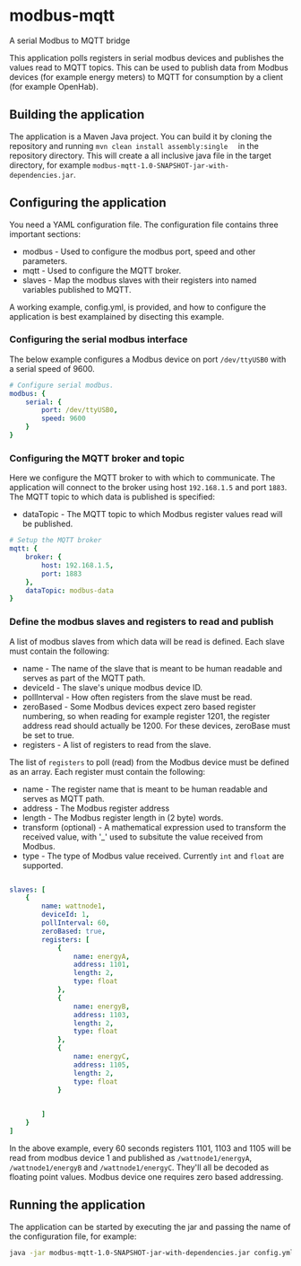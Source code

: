 # modbus-mqtt
A serial Modbus to MQTT bridge

This application polls registers in serial modbus devices and publishes the values read to MQTT topics. This can be used to publish data from Modbus devices (for example energy meters) to MQTT for consumption by a client (for example OpenHab). 

## Building the application 

The application is a Maven Java project. You can build it by cloning the repository and running `mvn clean install assembly:single 
` in the repository directory. This will create a all inclusive java file in the target directory, for example `modbus-mqtt-1.0-SNAPSHOT-jar-with-dependencies.jar`. 

## Configuring the application 

You need a YAML configuration file. The configuration file contains three important sections:

* modbus - Used to configure the modbus port, speed and other parameters. 
* mqtt - Used to configure the MQTT broker. 
* slaves - Map the modbus slaves with their registers into named variables published to MQTT.

A working example, config.yml, is provided, and how to configure the application is best examplained by disecting this example. 

### Configuring the serial modbus interface

The below example configures a Modbus device on port `/dev/ttyUSB0` with a serial speed of 9600. 

```yaml
# Configure serial modbus. 
modbus: {
    serial: { 
        port: /dev/ttyUSB0,
        speed: 9600
    }
}
```

### Configuring the MQTT broker and topic

Here we configure the MQTT broker to with which to communicate. The application will connect to the broker using host `192.168.1.5` and port `1883`. The MQTT topic to which data is published is specified:

* dataTopic - The MQTT topic to which Modbus register values read will be published. 

```yaml
# Setup the MQTT broker 
mqtt: {
    broker: {  
        host: 192.168.1.5,
        port: 1883
    }, 
    dataTopic: modbus-data
}   
```

### Define the modbus slaves and registers to read and publish

A list of modbus slaves from which data will be read is defined. Each slave must contain the following:

* name - The name of the slave that is meant to be human readable and serves as part of the MQTT path. 
* deviceId - The slave's unique modbus device ID. 
* pollInterval - How often registers from the slave must be read. 
* zeroBased - Some Modbus devices expect zero based register numbering, so when reading for example register 1201, the register address read should actually be 1200. For these devices, zeroBase must be set to true.
* registers - A list of registers to read from the slave.


The list of `registers` to poll (read) from the Modbus device must be defined as an array. Each register must contain the following:

* name - The register name that is meant to be human readable and serves as MQTT path. 
* address - The Modbus register address
* length - The Modbus register length in (2 byte) words. 
* transform (optional) - A mathematical expression used to transform the received value, with '_' used to subsitute the value received from Modbus. 
* type - The type of Modbus value received. Currently `int` and `float` are supported.

```yaml

slaves: [
    {
        name: wattnode1,
        deviceId: 1,
        pollInterval: 60,
        zeroBased: true,
        registers: [
            {
                name: energyA,
                address: 1101,
                length: 2,
                type: float    
            },
            {
                name: energyB,
                address: 1103,
                length: 2,
                type: float    
            },
            {
                name: energyC,
                address: 1105,
                length: 2,
                type: float    
            }
         

        ]
    }
]

```

In the above example, every 60 seconds registers 1101, 1103 and 1105 will be read from modbus device 1 and published as `/wattnode1/energyA`, `/wattnode1/energyB` and `/wattnode1/energyC`. They'll all be decoded as floating point values. Modbus device one requires zero based addressing. 

## Running the application 

The application can be started by executing the jar and passing the name of the configuration file, for example:

```bash 
java -jar modbus-mqtt-1.0-SNAPSHOT-jar-with-dependencies.jar config.yml
```
